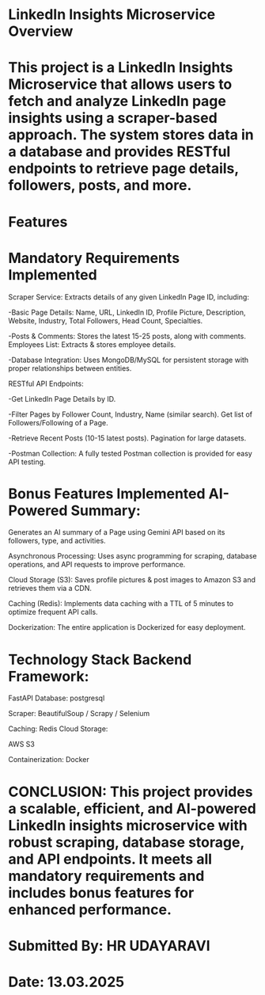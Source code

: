 # LinkedIn Insights Microservice Overview 

# This project is a LinkedIn Insights Microservice that allows users to fetch and analyze LinkedIn page insights using a scraper-based approach. The system stores data in a database and provides RESTful endpoints to retrieve page details, followers, posts, and more.

# Features 
# Mandatory Requirements Implemented 

Scraper Service: Extracts details of any given LinkedIn Page ID, including:

-Basic Page Details: Name, URL, LinkedIn ID, Profile Picture, Description, Website, Industry, Total Followers, Head Count, Specialties. 

-Posts & Comments: Stores the latest 15-25 posts, along with comments. Employees List: Extracts & stores employee details. 

-Database Integration: Uses MongoDB/MySQL for persistent storage with proper relationships between entities.

RESTful API Endpoints:

-Get LinkedIn Page Details by ID. 

-Filter Pages by Follower Count, Industry, Name (similar search). Get list of Followers/Following of a Page. 

-Retrieve Recent Posts (10-15 latest posts). Pagination for large datasets. 

-Postman Collection: A fully tested Postman collection is provided for easy API testing.

# Bonus Features Implemented AI-Powered Summary: 

Generates an AI summary of a Page using Gemini API based on its followers, type, and activities.

Asynchronous Processing: Uses async programming for scraping, database operations, and API requests to improve performance.

Cloud Storage (S3): Saves profile pictures & post images to Amazon S3 and retrieves them via a CDN.

Caching (Redis): Implements data caching with a TTL of 5 minutes to optimize frequent API calls.

Dockerization: The entire application is Dockerized for easy deployment.

# Technology Stack Backend Framework: 

FastAPI Database: postgresql 

Scraper: BeautifulSoup / Scrapy / Selenium 

Caching: Redis Cloud Storage: 

AWS S3 

Containerization: Docker

# CONCLUSION: This project provides a scalable, efficient, and AI-powered LinkedIn insights microservice with robust scraping, database storage, and API endpoints. It meets all mandatory requirements and includes bonus features for enhanced performance.

# Submitted By: HR UDAYARAVI 

# Date: 13.03.2025
